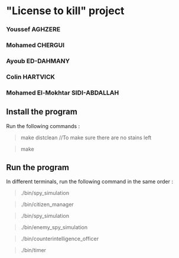 # "License to kill" project 

### Youssef AGHZERE
### Mohamed CHERGUI
### Ayoub ED-DAHMANY  
### Colin HARTVICK
### Mohamed El-Mokhtar SIDI-ABDALLAH

## Install the program

Run the following commands :
> make distclean //To make sure there are no stains left

> make

## Run the program
In different terminals, run the following command in the same order :
> ./bin/spy_simulation

> ./bin/citizen_manager

> ./bin/spy_simulation

> ./bin/enemy_spy_simulation

> ./bin/counterintelligence_officer

> ./bin/timer

